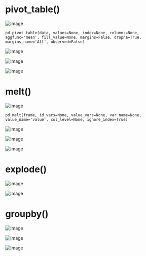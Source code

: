 # pivot_table()

![image](https://user-images.githubusercontent.com/60442877/232179232-5eab8a3a-ba97-4a4b-a596-dbd7d7d052cf.png)

    pd.pivot_table(data, values=None, index=None, columns=None, aggfunc='mean', fill_value=None, margins=False, dropna=True, margins_name='All', observed=False)

![image](https://user-images.githubusercontent.com/60442877/232179268-ca85a104-08f4-46be-8b62-a7a22a93633d.png)

![image](https://user-images.githubusercontent.com/60442877/232179479-02368ad8-d252-4b93-8eff-1c60df3b600b.png)

![image](https://user-images.githubusercontent.com/60442877/232179486-642a9854-dcf5-4606-b363-775e8d95ffc7.png)

# melt()

![image](https://user-images.githubusercontent.com/60442877/232179567-05da3c43-8758-4072-ae68-4cf8fccdb7f1.png)

    pd.melt(frame, id_vars=None, value_vars=None, var_name=None, value_name='value', col_level=None, ignore_index=True)

![image](https://user-images.githubusercontent.com/60442877/232179577-773d1886-5469-416e-b056-ef2acd666e42.png)

![image](https://user-images.githubusercontent.com/60442877/232179674-112bd19c-40cf-4997-9a9b-ff1461f4ea7d.png)

![image](https://user-images.githubusercontent.com/60442877/232179681-37d6b5df-22a7-4763-a0b2-5ed31927f1b1.png)

# explode()

![image](https://user-images.githubusercontent.com/60442877/232358409-31e21916-7175-42b6-a444-4bb15b0d72c9.png)

![image](https://user-images.githubusercontent.com/60442877/232358422-0db7d10c-66d1-411d-bab2-ad0339125ba5.png)

# groupby()

![image](https://user-images.githubusercontent.com/60442877/232362951-3f1f77cb-a275-4c22-afed-02a46197382d.png)

![image](https://user-images.githubusercontent.com/60442877/232362978-fa4d4759-4303-4533-bbad-e5164747a204.png)

![image](https://user-images.githubusercontent.com/60442877/232362998-71ef99c1-e8ac-4bb5-bee5-a3dcc2fe3e74.png)
